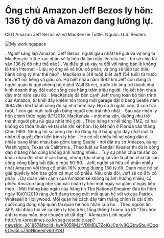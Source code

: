 # Ông chủ Amazon Jeff Bezos ly hôn: 136 tỷ đô và Amazon đang lưỡng lự.

CEO Amazon Jeff Bezos và vợ MacKenzie Tuttle. Nguồn: U.S. Reuters

![My workingspace](D:\Hinh1.jpg)
 
. *Người* sáng lập Amazon, Jeff Bezos, người giàu nhất thế giới và vợ ông ta MacKenzie Tuttle xác nhận sẽ ly hôn đã làm dấy lên câu hỏi - họ sẽ chia tài sản 136 tỷ đô như thế nào?
. Và điều gì sẽ xảy ra đối với hãng bán lẻ khổng lồ trên Internet - Liệu vợ ông sẽ sở hữu cổ phần, và ông sẽ tiếp tục điều hành công ty như thế nào?
. MacKenzie (48 tuổi) biết Jeff (54 tuổi) từ trước khi Jeff nổi tiếng và giàu có. Họ biết nhau năm 1992 khi Jeff còn đang là người quản lý quỹ phòng hộ ở phố Wall Street, trước khi ông trở thành nhà kinh doanh thay đổi cuộc sống của hàng trăm triệu người. Họ kết hôn chưa đầy một năm sau đó.
. MacKenzie đã bên cạnh Jeff trong toàn bộ tiến trình của Amazon, từ khởi đầy khiêm tốn trong một garage đặt ở bang Seatle năm 1994 đến khi thành công đồ sộ như hôm nay. Họ có 4 người con, 3 con trai ruột, 1 con gái nuôi tuổi gần bằng người con trai nhỏ nhất.
. Sau xác nhận ly hôn chính thức ngày 9/1/2019, MacKenzie - một nhà văn, dường như trở thành người phụ nữ giàu nhất thế giới.
. Theo hãng tin nổi tiếng TMZ, cả hai không có thỏa thuận về tài sản khi kết hôn. Họ kết hôn ở Florida vào tháng Chín 1993. Nhưng hồ sơ công dân họ đăng ký ở bang gần đây nhất mới là nhân tố quyết định tiến trình ly hôn.
. Họ có rất nhiều hồ sơ công dân ở nhiều bang khác nhau bao gồm: bang Seatle - nơi đặt trụ sở Amazon, bang Washington, Texas và California
. Theo luật sư Randall Kessler thì dù là công dân ở bang nào cũng không ảnh hưởng nhiều.
. Tuy sự phân chia tài sản có khác nhau đôi chút ở các bang, nhưng tựu chung lại vẫn là phân chia tài sản công công bằng bắt đầu ở mức 50-50.
. Jeff, người sở hữu cổ phần nhiều nhất Amazon với tổng cổ phần 16% tương đương 130 tỷ đô. Danh mục hồ sở giải quyết ly hôn bao gồm cả mục cổ phiếu. Nếu chia đôi, Jeff sẽ có 8% cổ phần.
. Dự đoán viễn cảnh của Amazon sẽ không bị ảnh hưởng nhiều, cổ phiếu Amazon tăng nhẹ sau xác nhận ly hôn một ngày và giảm ở ngày tiếp theo.
. Một thông báo ngắn của hãng tin The National Enquirer đưa tin hôm ngày 10/01/2019 rằng Jeff đang trong một mối quan hệ với vợ của Patrick Whitesell ở Hollywood. Mối quan hệ cách đây tám tháng chính là cái đinh cuối cùng đóng nắp quan tài quan hệ hôn nhân của họ.
. Theo nguồn tin AFP, khi được hỏi về sự kiện ly hôn trên, tổng thống Trump trả lời "Tôi chúc anh ta may mắn, mọi chuyện sẽ tốt đẹp". 
#Amazon
Link nguồn: http://m.koreatimes.co.kr/pages/article.asp?newsIdx=261857&fbclid=IwAR05RMJrVDlMBLTZolQJCp4v8QGbwSbuKQqqECya5LcZhbNlpeemy6rhYpU
